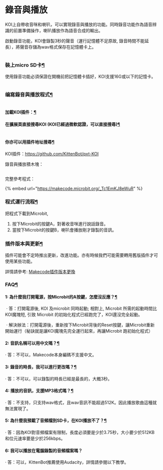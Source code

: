 # 錄音與播放

KOI上自帶收音咪和喇叭，可以實現錄音與播放的功能。同時錄音功能作為語音辨識的前置準備操作，喇叭播放作為語音合成的輸出。

啟動錄音功能，KOI會錄製3秒的聲音（運行記憶體不足原故, 錄音時間不能延長），將聲音存儲為wav格式保存在記憶體卡上。

<figure><img src="https://kittenbothk.readthedocs.io/en/latest/_images/013.png" alt=""><figcaption></figcaption></figure>

### 裝上micro SD卡[¶](broken-reference)

使用錄音功能必須保證在開機前把記憶體卡插好，KOI支援16G或以下的記憶卡。

<figure><img src="https://kittenbothk.readthedocs.io/en/latest/_images/02-12.png" alt=""><figcaption></figcaption></figure>

### 编寫錄音與播放程式[¶](broken-reference)

<figure><img src="https://kittenbothk.readthedocs.io/en/latest/_images/mcbanner.png" alt=""><figcaption></figcaption></figure>

#### 加載KOI插件：[¶](broken-reference)

#### 在擴展頁直接搜尋KOI (KOI已經過微軟認證，可以直接搜尋)[¶](broken-reference)

<figure><img src="https://kittenbothk.readthedocs.io/en/latest/_images/koi_search.png" alt=""><figcaption></figcaption></figure>

#### 你亦可以用插件地址搜尋[¶](broken-reference)

KOI插件：https://github.com/KittenBot/pxt-KOI

錄音與播放積木塊：

<figure><img src="https://kittenbothk.readthedocs.io/en/latest/_images/041.png" alt=""><figcaption></figcaption></figure>

完整參考程式：

{% embed url="https://makecode.microbit.org/_Tc1EmKJ8eWuR" %}

### 程式運行流程[¶](broken-reference)

把程式下載到Microbit,

1. 按下Microbit的按鍵A，對著收音咪進行說話錄音。
2. 當按下Microbit的按鍵B，喇叭會播放剛才錄製的音訊。

### 插件版本與更新[¶](broken-reference)

插件可能會不定時推出更新，改進功能。亦有時候我們可能需要轉用舊版插件才可使用某些功能。

詳情請參考: [Makecode插件版本更換](../../makecode/makecodeextupdate.md)

### FAQ[¶](broken-reference)

#### 1: 為什麼我打開電源，按Microbit的A按鍵，怎麼沒反應？[¶](broken-reference)

​ · 答：打開電源後, KOI 及microbit 同時起動; 相對上, Microbit 所需的起動時間比KOI魔塊短, 引致 Microbit 的初始化程式已經跑完了，KOI還沒完全起動。

​ · 解決辦法：打開電源後，重新按下Microbit背後的Reset按鍵，讓Microbit重新開始運行（秘訣就是讓KOI魔塊先完全運行起來，再讓Microbit 跑初始化程式）

#### 2: 音訊名稱可以用中文嗎？[¶](broken-reference)

· 答：不可以，Makecode本身編碼不支援中文。

#### 3: 錄音的時長，我可以進行更改嗎？[¶](broken-reference)

· 答：不可以，可以錄製的時長已經是最長的，大概3秒。

#### 4: 播放的音訊，支援MP3格式嗎？[¶](broken-reference)

· 答：不支持，只支持wav格式，且wav音訊不能超過512K。因此播放歌曲這種就無法實現了。

#### 5: 為什麼我預載了音頻檔到SD卡，在KOI播放不了？[¶](broken-reference)

· 答：因為KOI對音頻檔案有限制，長度必須要是少於3.75秒，大小要少於512KB和位元速率要是少於256kbps。

#### 6: 我可以播放在電腦錄製的音頻檔案嗎？

· 答：可以，KittenBot推薦使用Audacity，詳情請參閱以下教學。
